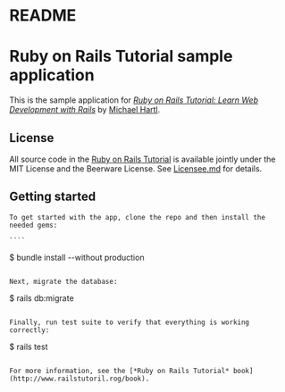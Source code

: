 # README


# Ruby on Rails Tutorial sample application

This is the sample application for [*Ruby on Rails Tutorial:
  Learn Web Development with Rails*](http://www.railstutorial.org/) by [Michael Hartl](http://www.michaelhartl.com/).

  ## License

  All source code in the [Ruby on Rails Tutorial](http://railstutorial.org/) is available jointly under the MIT License and the Beerware License. See [Licensee.md](Lincense.md) for details.

  ## Getting started
    To get started with the app, clone the repo and then install the needed gems:

    ````
$ bundle install --without production
````

Next, migrate the database:
````
$ rails db:migrate
````

Finally, run test suite to verify that everything is working correctly:

`````
$ rails test
````

For more information, see the [*Ruby on Rails Tutorial* book](http://www.railstutoril.rog/book).